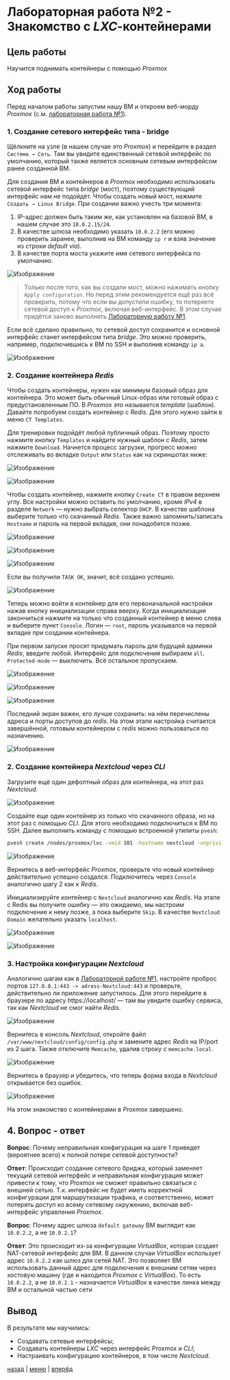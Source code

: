 # Лабораторная работа №2 - Знакомство с _LXC_-контейнерами

## Цель работы

Научится поднимать контейнеры с помощью _Proxmox_

## Ход работы

Перед началом работы запустим нашу ВМ и откроем веб-морду _Proxmox_ (с.м. [лабораторная работа №1](../lab_1/REPORT.md)).

### 1. Создание сетевого интерфейс типа - bridge

Щёлкните на узле (в нашем случае это _Proxmox_) и перейдите в раздел `Система → Сеть`. Там вы увидите единственный 
сетевой интерфейс по умолчанию, который также является основным сетевым интерфейсом ранее созданной ВМ.

Для создания ВМ и контейнеров в _Proxmox_ необходимо использовать сетевой интерфейс типа _bridge_ (мост), 
поэтому существующий интерфейс нам не подойдёт. Чтобы создать новый мост, нажмите `Создать → Linux Bridge`. 
При создании важно учесть три момента:

1. IP-адрес должен быть таким же, как установлен на базовой ВМ, в нашем случае это `10.0.2.15/24`.
2. В качестве шлюза необходимо указать `10.0.2.2` (его можно проверить заранее, выполнив на ВМ команду 
`ip r` и взяв значение из строки _default via_).
3. В качестве порта моста укажите имя сетевого интерфейса по умолчанию.

![Изображение](./img/1.png)

> Только после того, как вы создали мост, можно нажимать кнопку `Apply configuration`. Но перед этим рекомендуется 
> ещё раз всё проверить, потому что если вы допустили ошибку, то потеряете сетевой доступ к _Proxmox_, включая 
> веб-интерфейс. В этом случае придётся заново выполнять [Лабораторную работу №1](../lab_1/REPORT.md).

Если всё сделано правильно, то сетевой доступ сохранится и основной интерфейс станет интерфейсом типа _bridge_. 
Это можно проверить, например, подключившись к ВМ по SSH и выполнив команду `ip a`.

![Изображение](./img/2.png)

### 2. Создание контейнера _Redis_

Чтобы создать контейнеры, нужен как минимум базовый образ для контейнера. Это может быть обычный Linux-образ или 
готовый образ с предустановленным ПО. В _Proxmox_ это называется _template_ (шаблон). Давайте попробуем создать контейнер 
с _Redis_. Для этого нужно зайти в меню `CT Templates`.

Для тренировки подойдёт любой публичный образ. Поэтому просто нажмите кнопку `Templates` и найдите нужный шаблон с 
_Redis_, затем нажмите `Download`. Начнется процесс загрузки, прогресс можно отслеживать во вкладке `Output` или `Status`
как на скриншотах ниже:

![Изображение](./img/3.png)

![Изображение](./img/4.png)

Чтобы создать контейнер, нажмите кнопку `Create CT` в правом верхнем углу. Все настройки можно оставить по умолчанию, 
кроме _IPv4_ в разделе `Network` — нужно выбрать селектор `DHCP`. В качестве шаблона выберите только что скачанный 
_Redis_. Также важно запомнить/записать `Hostname` и пароль на первой вкладке, они понадобятся позже.

![Изображение](./img/5.png)

![Изображение](./img/6.png)

![Изображение](./img/7.png)

Если вы получили `TASK OK`, значит, всё создано успешно. 

![Изображение](./img/8.png)

Теперь можно войти в контейнер для его первоначальной настройки нажав кнопку инициализации справа вверху. 
Когда инициализация закончиться нажмите на только что созданный контейнер в меню слева и выберите пункт 
`Console`. Логин — `root`, пароль указывался на первой вкладке при создании контейнера.

При первом запуске просят придумать пароль для будущей админки _Redis_, введите любой. Интерфейс для подключения 
выбираем `all`. `Protected-mode` — выключить. Всё остальное пропускаем.

![Изображение](./img/9.png)

![Изображение](./img/10.png)

![Изображение](./img/11.png)

Последний экран важен, его лучше сохранить: на нём перечислены адреса и порты доступов до _redis_. 
На этом этапе настройка считается завершённой, готовым контейнером с _redis_ можно пользоваться по назначению.

![Изображение](./img/12.png)

### 2. Создание контейнера _Nextcloud_ через _CLI_

Загрузите ещё один дефолтный образ для контейнера, на этот раз _Nextcloud_.

![Изображение](./img/13.png)

Создайте еще один контейнер из только что скачанного образа, но на этот раз с помощью _CLI_. Для этого необходимо 
подключиться к ВМ по SSH. Далее выполнить команду с помощью встроенной утилиты `pvesh`:

```bash
pvesh create /nodes/proxmox/lxc -vmid 101 -hostname nextcloud -unprivileged true -storage local -password "Ваш пароль" -net0 "name=eth0,bridge=vmbr0,ip=dhcp,firewall=yes" -ostemplate local:vztmpl/debian-12-turnkey-nextcloud_18.1-1_amd64.tar.gz -memory 512
```
![Изображение](./img/14.png)

Вернитесь в веб-интерфейс _Proxmox_, проверьте что новый контейнер действительно успешно создался. 
Подключитесь через `Console` аналогично шагу 2 как к _Redis_.

Инициализируйте контейнер с `Nextcloud` аналогично как _Redis_. На этапе с Redis вы получите ошибку — это ожидаемо, 
мы настроим подключение к нему позже, а пока выберите `Skip`. В качестве `Nextcloud Domain` желательно указать 
`localhost`.

![Изображение](./img/15.png)

![Изображение](./img/16.png)

### 3. Настройка конфигурации _Nextcloud_

Аналогично шагам как в [Лабораторной работе №1](../lab_1/REPORT.md), настройте проброс портов
`127.0.0.1:443 -> adress-Nextcloud:443` и проверьте, действительно ли приложение запустилось.
Для этого перейдите в браузере по адресу https://localhost/ — там вы увидите ошибку сервиса, так как _Nextcloud_ не
смог найти _Redis_.

![Изображение](???)

Вернитесь в консоль _Nextcloud_, откройте файл `/var/www/nextcloud/config/config.php` и замените адрес _Redis_ на
IP/port из 2 шага. Также отключите `Memcache`, удалив строку с `memcache.local`.

![Изображение](./img/17.png)

Вернитесь в браузер и убедитесь, что теперь форма входа в _Nextcloud_ открывается без ошибок.

![Изображение](???)

На этом знакомство с контейнерами в _Proxmox_ завершено.

## 4. Вопрос - ответ

**Вопрос**: Почему неправильная конфигурация на шаге 1 приведет (вероятнее всего) к полной потере сетевой доступности?

**Ответ**: Происходит создание сетевого бриджа, который заменяет текущий сетевой интерфейс и неправильная конфигурация 
может привести к тому, что _Proxmox_ не сможет правильно связаться с внешней сетью. Т.к. интерфейс не будет иметь 
корректной конфигурации для маршрутизации трафика, и соответственно, может потерять доступ ко всему сетевому 
окружению, включая веб-интерфейс управления _Proxmox_.

**Вопрос**: Почему адрес шлюза `default gateway` ВМ выглядит как `10.0.2.2`, а не `10.0.2.1`?

**Ответ**: Это происходит из-за конфигурации _VirtualBox_, которая создает NAT-сетевой интерфейс для ВМ. В данном 
случаи _VirtualBox_ использует адрес `10.0.2.2` как шлюз для сетей NAT. Это позволяет ВМ использовать данный адрес 
для подключения к внешним сетям через хостовую машину (где и находится _Proxmox_ с _VirtualBox_). 
То есть `10.0.2.2`, а не `10.0.2.1` - назначается _VirtualBox_ в качестве линка между ВМ и остальной частью сети

## Вывод

В результате мы научились:
- Создавать сетевые интерфейсы;
- Создавать контейнеры _LXC_ через интерфейс Proxmox и _CLI_;
- Настраивать конфигурацию контейнеров, в том числе _Nextcloud_.

[назад](../PROXMOX.md) | [меню](../../README.md) | [вперёд](../lab_3/REPORT.md)
